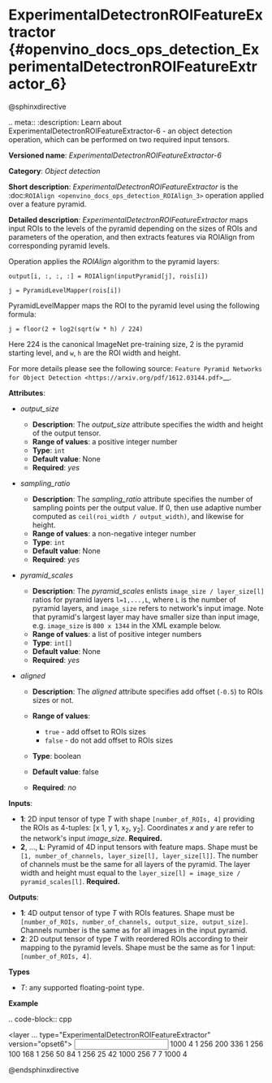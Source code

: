 # ExperimentalDetectronROIFeatureExtractor {#openvino_docs_ops_detection_ExperimentalDetectronROIFeatureExtractor_6}

@sphinxdirective

.. meta::
  :description: Learn about ExperimentalDetectronROIFeatureExtractor-6 - 
                an object detection operation, which can be performed on two 
                required input tensors.

**Versioned name**: *ExperimentalDetectronROIFeatureExtractor-6*

**Category**: *Object detection*

**Short description**: *ExperimentalDetectronROIFeatureExtractor* is the :doc:`ROIAlign <openvino_docs_ops_detection_ROIAlign_3>` operation applied over a feature pyramid.

**Detailed description**: *ExperimentalDetectronROIFeatureExtractor* maps input ROIs to the levels of the pyramid depending on the sizes of ROIs and parameters of the operation, and then extracts features via ROIAlign from corresponding pyramid levels.

Operation applies the *ROIAlign* algorithm to the pyramid layers:

``output[i, :, :, :] = ROIAlign(inputPyramid[j], rois[i])``

``j = PyramidLevelMapper(rois[i])``

PyramidLevelMapper maps the ROI to the pyramid level using the following formula:

``j = floor(2 + log2(sqrt(w * h) / 224)``

Here 224 is the canonical ImageNet pre-training size, 2 is the pyramid starting level, and ``w``, ``h`` are the ROI width and height.

For more details please see the following source: `Feature Pyramid Networks for Object Detection <https://arxiv.org/pdf/1612.03144.pdf>`__.

**Attributes**:

* *output_size*

  * **Description**: The *output_size* attribute specifies the width and height of the output tensor.
  * **Range of values**: a positive integer number
  * **Type**: ``int``
  * **Default value**: None
  * **Required**: *yes*

* *sampling_ratio*

  * **Description**: The *sampling_ratio* attribute specifies the number of sampling points per the output value. If 0, then use adaptive number computed as ``ceil(roi_width / output_width)``, and likewise for height.
  * **Range of values**: a non-negative integer number
  * **Type**: ``int``
  * **Default value**: None
  * **Required**: *yes*

* *pyramid_scales*

  * **Description**: The *pyramid_scales* enlists ``image_size / layer_size[l]`` ratios for pyramid layers ``l=1,...,L``, where ``L`` is the number of pyramid layers, and ``image_size`` refers to network's input image. Note that pyramid's largest layer may have smaller size than input image, e.g. ``image_size`` is ``800 x 1344`` in the XML example below.
  * **Range of values**: a list of positive integer numbers
  * **Type**: ``int[]``
  * **Default value**: None
  * **Required**: *yes*

* *aligned*

  * **Description**: The *aligned* attribute specifies add offset (``-0.5``) to ROIs sizes or not.
  * **Range of values**:
    
    * ``true`` - add offset to ROIs sizes
    * ``false`` - do not add offset to ROIs sizes
  * **Type**: boolean
  * **Default value**: false
  * **Required**: *no*

**Inputs**:

* **1**: 2D input tensor of type *T* with shape ``[number_of_ROIs, 4]`` providing the ROIs as 4-tuples: [x 1, y 1, x<sub>2</sub>, y<sub>2</sub>]. Coordinates *x* and *y* are refer to the network's input *image_size*. **Required.**
* **2**, ..., **L**: Pyramid of 4D input tensors with feature maps. Shape must be ``[1, number_of_channels, layer_size[l], layer_size[l]]``. The number of channels must be the same for all layers of the pyramid. The layer width and height must equal to the ``layer_size[l] = image_size / pyramid_scales[l]``. **Required.**

**Outputs**:

* **1**: 4D output tensor of type *T* with ROIs features. Shape must be ``[number_of_ROIs, number_of_channels, output_size, output_size]``. Channels number is the same as for all images in the input pyramid.
* **2**: 2D output tensor of type *T* with reordered ROIs according to their mapping to the pyramid levels. Shape must be the same as for 1 input: ``[number_of_ROIs, 4]``.

**Types**

* *T*: any supported floating-point type.

**Example**

.. code-block:: cpp
   
   <layer ... type="ExperimentalDetectronROIFeatureExtractor" version="opset6">
       <data aligned="false" output_size="7" pyramid_scales="4,8,16,32,64" sampling_ratio="2"/>
       <input>
           <port id="0">
               <dim>1000</dim>
               <dim>4</dim>
           </port>
           <port id="1">
               <dim>1</dim>
               <dim>256</dim>
               <dim>200</dim>
               <dim>336</dim>
           </port>
           <port id="2">
               <dim>1</dim>
               <dim>256</dim>
               <dim>100</dim>
               <dim>168</dim>
           </port>
           <port id="3">
               <dim>1</dim>
               <dim>256</dim>
               <dim>50</dim>
               <dim>84</dim>
           </port>
           <port id="4">
               <dim>1</dim>
               <dim>256</dim>
               <dim>25</dim>
               <dim>42</dim>
           </port>
       </input>
       <output>
           <port id="5" precision="FP32">
               <dim>1000</dim>
               <dim>256</dim>
               <dim>7</dim>
               <dim>7</dim>
           </port>
           <port id="6" precision="FP32">
               <dim>1000</dim>
               <dim>4</dim>
           </port>
       </output>
   </layer>

@endsphinxdirective

